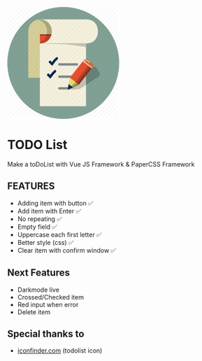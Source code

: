 ![todolist icon](./img/todolist.png)

# TODO List

Make a toDoList with Vue JS Framework & PaperCSS Framework

## FEATURES

* Adding item with button ✅
* Add item with Enter ✅
* No repeating ✅
* Empty field ✅
* Uppercase each first letter ✅
* Better style (css) ✅
* Clear item with confirm window ✅

## Next Features

* Darkmode live 
* Crossed/Checked item
* Red input when error
* Delete item 

## Special thanks to

* [iconfinder.com](iconfinder.com) (todolist icon) 
